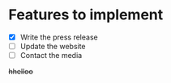  # Features to implement
- [x] Write the press release
- [ ] Update the website
- [ ] Contact the media

~~hhelloo~~

